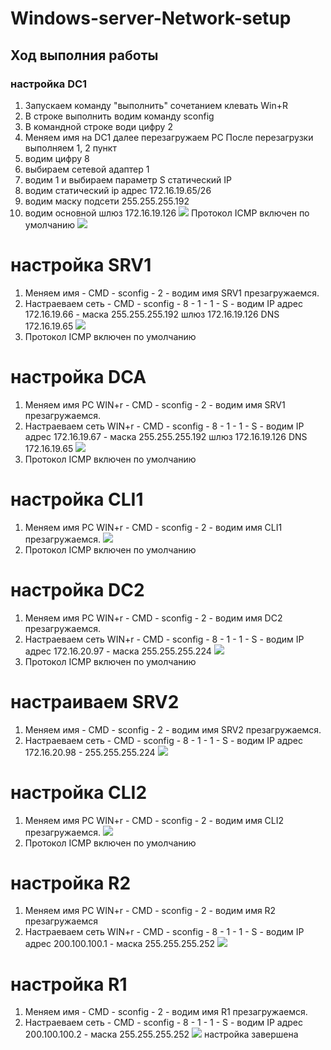 # Windows-server-Network-setup
## Ход выполния работы
### настройка DC1
1) Запускаем команду "выполнить" сочетанием клевать Win+R
2) В строке выполнить водим команду sconfig
3) В командной строке води цифру 2
4) Меняем имя на DC1 далее перезагружаем PC После перезагрузки выполняем 1, 2 пункт
5) водим цифру 8
6) выбираем сетевой адаптер 1
7) водим 1 и выбираем параметр S статический IP
8) водим статический ip адрес 172.16.19.65/26
9) водим маску подсети 255.255.255.192
10) водим основной шлюз 172.16.19.126
![](https://github.com/iGORnetwork/Windows-server-Network-setup/blob/main/DC1-1.png)
Протокол ICMP включен по умолчанию 
![](https://github.com/iGORnetwork/Windows-server-Network-setup/blob/main/DC1-2.png)
# настройка SRV1
1) Меняем имя - CMD - sconfig - 2 - водим имя SRV1 презагружаемся.
2) Настраеваем сеть - CMD - sconfig - 8 - 1 - 1 - S - водим IP адрес 172.16.19.66 - маска 255.255.255.192 шлюз 172.16.19.126 DNS 172.16.19.65
![](https://github.com/iGORnetwork/Windows-server-Network-setup/blob/main/SRV1-1.png)
3) Протокол ICMP включен по умолчанию 
# настройка DCA
1) Меняем имя PC WIN+r - CMD - sconfig - 2 - водим имя SRV1 презагружаемся.
2) Настраеваем сеть WIN+r - CMD - sconfig - 8 - 1 - 1 - S - водим IP адрес 172.16.19.67 - маска 255.255.255.192 шлюз 172.16.19.126 DNS 172.16.19.65
![](https://github.com/iGORnetwork/Windows-server-Network-setup/blob/main/DC1-1.png)
3) Протокол ICMP включен по умолчанию 
# настройка CLI1
1) Меняем имя PC WIN+r - CMD - sconfig - 2 - водим имя CLI1 презагружаемся.
![](https://github.com/iGORnetwork/Windows-server-Network-setup/blob/main/CLI1-1.png)
2) Протокол ICMP включен по умолчанию 
# настройка DC2
1) Меняем имя PC WIN+r - CMD - sconfig - 2 - водим имя DC2 презагружаемся.
2) Настраеваем сеть WIN+r - CMD - sconfig - 8 - 1 - 1 - S - водим IP адрес 172.16.20.97 - маска 255.255.255.224
![](https://github.com/iGORnetwork/Windows-server-Network-setup/blob/main/DC2-1.png)
3) Протокол ICMP включен по умолчанию 
# настраиваем SRV2
1) Меняем имя - CMD - sconfig - 2 - водим имя SRV2 презагружаемся.
2) Настраеваем сеть - CMD - sconfig - 8 - 1 - 1 - S - водим IP адрес 172.16.20.98 - 255.255.255.224
![](https://github.com/iGORnetwork/Windows-server-Network-setup/blob/main/SRV2-1.png)
# настройка CLI2
1) Меняем имя PC WIN+r - CMD - sconfig - 2 - водим имя CLI2 презагружаемся.
![](https://github.com/iGORnetwork/Windows-server-Network-setup/blob/main/CLI2-2.png)
2) Протокол ICMP включен по умолчанию 
# настройка R2
1) Меняем имя PC WIN+r - CMD - sconfig - 2 - водим имя R2 презагружаемся
2) Настраеваем сеть WIN+r - CMD - sconfig - 8 - 1 - 1 - S - водим IP адрес 200.100.100.1 - маска 255.255.255.252
![](https://github.com/iGORnetwork/Windows-server-Network-setup/blob/main/R2-1.png)
# настройка R1
1) Меняем имя - CMD - sconfig - 2 - водим имя R1 презагружаемся.
2) Настраеваем сеть - CMD - sconfig - 8 - 1 - 1 - S - водим IP адрес 200.100.100.2 - маска 255.255.255.252
![](https://github.com/iGORnetwork/Windows-server-Network-setup/blob/main/R1-1.png)
настройка завершена 
